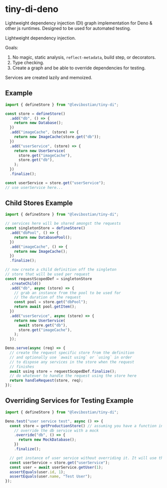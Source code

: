 # tiny-di-deno

Lightweight dependency injection (DI) graph implementation for Deno &amp; other js runtimes. Designed to be used for automated testing. 

Lightweight dependency injection.

Goals:

1. No magic, static analysis, `reflect-metadata`, build step, or decorators.
1. Type checking.
1. Create a graph and be able to override dependencies for testing.

Services are created lazily and memoized.

## Example

```ts
import { defineStore } from "@levibostian/tiny-di";

const store = defineStore()
  .add("db", () => {
    return new Database();
  })
  .add("imageCache", (store) => {
    return new ImageCache(store.get("db"));
  })
  .add("userService", (store) => {
    return new UserService(
      store.get("imageCache"),
      store.get("db"),
    );
  })
  .finalize();

const userService = store.get("userService");
// use userService here...
```

## Child Stores Example

```ts
import { defineStore } from "@levibostian/tiny-di";

// services here will be shared amongst the requests
const singletonStore = defineStore()
  .add("dbPool", () => {
    return new DatabasePool();
  })
  .add("imageCache", () => {
    return new ImageCache();
  })
  .finalize();

// now create a child definition off the singleton
// store that will be used per request
const requestScopedDef = singletonStore
  .createChild()
  .add("db", async (store) => {
    // grab an instance from the pool to be used for
    // the duration of the request
    const pool = store.get("dbPool");
    return await pool.getItem();
  })
  .add("userService", async (store) => {
    return new UserService(
      await store.get("db"),
      store.get("imageCache"),
    );
  });

Deno.serve(async (req) => {
  // create the request specific store from the definition
  // and optionally use `await using` or `using` in order
  // to dispose any services in the store when the request
  // finishes
  await using store = requestScopedDef.finalize();
  // do whatever to handle the request using the store here
  return handleRequest(store, req);
});
```

## Overriding Services for Testing Example

```ts
import { defineStore } from "@levibostian/tiny-di";

Deno.test("user service test", async () => {
  const store = getProductionStore() // assuming you have a function in your codebase that returns the production store definition    
    // override the db service with a mock
    .override("db", () => {
      return new MockDatabase();
    })
    .finalize();

  // get instance of user service without overriding it. It will use the mock db. 
  const userService = store.get("userService");
  const user = await userService.getUser(1);
  assertEquals(user.id, 1);
  assertEquals(user.name, "Test User");
});